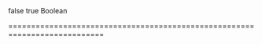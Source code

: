 <!--**
/*-------------------------------------------
    Auto-generated file. Do not modify.
-------------------------------------------

**-->
<!--merge--><!--/merge-->
<!--default-->false<!--/default-->
<!--custom_default_for_desktop-->true<!--/custom_default_for_desktop-->
<!--type-->Boolean<!--/type-->
===========================================================================
